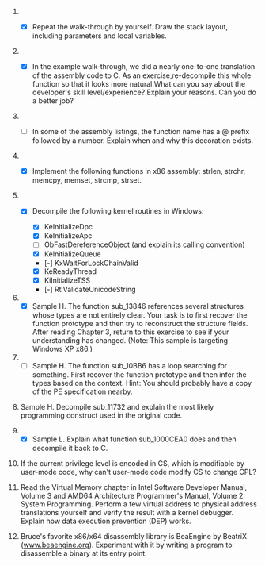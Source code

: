 1. - [x] Repeat the walk-through by yourself. Draw the stack layout, including
		 parameters and local variables.


2. - [x] In the example walk-through, we did a nearly one-to-one translation of
		 the assembly code to C. As an exercise,re-decompile this whole function
		 so that it looks more natural.What can you say about the developer's
		 skill level/experience? Explain your reasons. Can you do a better job?


3. - [ ] In some of the assembly listings, the function name has a @ prefix
		 followed by a number. Explain when and why this decoration exists.


4. - [x] Implement the following functions in x86 assembly: strlen, strchr,
		 memcpy, memset, strcmp, strset.


5. - [x] Decompile the following kernel routines in Windows:

     - [x] KeInitializeDpc
     - [x] KeInitializeApc
     - [ ] ObFastDereferenceObject (and explain its calling convention)
     - [x] KeInitializeQueue
     - [-] KxWaitForLockChainValid
     - [x] KeReadyThread
     - [x] KiInitializeTSS
     - [-] RtlValidateUnicodeString

6. - [x] Sample H. The function sub_13846 references several structures whose
   types are not entirely clear. Your task is to first recover the function
   prototype and then try to reconstruct the structure fields.
   After reading Chapter 3, return to this exercise to see if your 
   understanding has changed. (Note: This sample is targeting Windows XP x86.)

7. - [ ] Sample H. The function sub_10BB6 has a loop searching for something.
   First recover the function prototype and then infer the types based on the
   context. Hint: You should probably have a copy of the PE specification
   nearby.

8. Sample H. Decompile sub_11732 and explain the most likely programming
   construct used in the original code.

9. - [x] Sample L. Explain what function sub_1000CEA0 does and then decompile it
   back to C.

10. If the current privilege level is encoded in CS, which is modifiable by
	user-mode code, why can't user-mode code modify CS to change CPL?

11. Read the Virtual Memory chapter in Intel Software Developer Manual,
	Volume 3 and AMD64 Architecture Programmer's Manual, Volume 2: System
	Programming. Perform a few virtual address to physical address
	translations yourself and verify the result with a kernel debugger.
	Explain how data execution prevention (DEP) works.

12. Bruce's favorite x86/x64 disassembly library is BeaEngine by BeatriX
	(www.beaengine.org). Experiment with it by writing a program to 
	disassemble a binary at its entry point.

